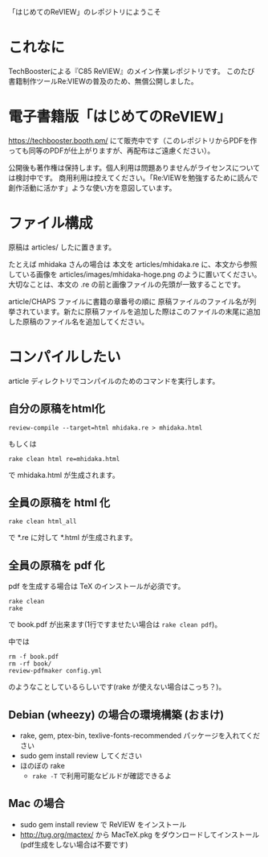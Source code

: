 「はじめてのReVIEW」のレポジトリにようこそ

# これなに

TechBoosterによる『C85 ReVIEW』のメイン作業レポジトリです。
このたび書籍制作ツールRe:VIEWの普及のため、無償公開しました。

# 電子書籍版「はじめてのReVIEW」
https://techbooster.booth.pm/ にて販売中です（このレポジトリからPDFを作っても同等のPDFが仕上がりますが、再配布はご遠慮ください）。

公開後も著作権は保持します。個人利用は問題ありませんがライセンスについては検討中です。
商用利用は控えてください。「Re:VIEWを勉強するために読んで創作活動に活かす」ような使い方を意図しています。

# ファイル構成
原稿は articles/ したに置きます。

たとえば mhidaka さんの場合は
本文を articles/mhidaka.re に、本文から参照している画像を articles/images/mhidaka-hoge.png のように置いてください。大切なことは、本文の .re の前と画像ファイルの先頭が一致することです。

article/CHAPS ファイルに書籍の章番号の順に 原稿ファイルのファイル名が列挙されています。新たに原稿ファイルを追加した際はこのファイルの末尾に追加した原稿のファイル名を追加してください。

# コンパイルしたい

article ディレクトリでコンパイルのためのコマンドを実行します。

## 自分の原稿をhtml化

    review-compile --target=html mhidaka.re > mhidaka.html

もしくは 

    rake clean html re=mhidaka.html

で mhidaka.html が生成されます。

## 全員の原稿を html 化

    rake clean html_all

で *.re に対して *.html が生成されます。

## 全員の原稿を pdf 化

pdf を生成する場合は TeX のインストールが必須です。

    rake clean 
    rake

で book.pdf が出来ます(1行ですませたい場合は `rake clean pdf`)。

中では

    rm -f book.pdf
    rm -rf book/
    review-pdfmaker config.yml

のようなことしているらしいです(rake が使えない場合はこっち？)。

## Debian (wheezy) の場合の環境構築 (おまけ)

* rake, gem, ptex-bin, texlive-fonts-recommended パッケージを入れてください
* sudo gem install review してください
* ほのぼの rake
  * `rake -T` で利用可能なビルドが確認できるよ

## Mac の場合

* sudo gem install review で ReVIEW をインストール
* http://tug.org/mactex/ から MacTeX.pkg をダウンロードしてインストール(pdf生成をしない場合は不要です)
